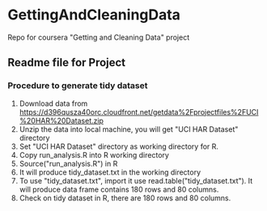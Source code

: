 GettingAndCleaningData
======================

Repo for coursera "Getting and Cleaning Data" project

## Readme file for Project
### Procedure to generate tidy dataset

 1. Download data from https://d396qusza40orc.cloudfront.net/getdata%2Fprojectfiles%2FUCI%20HAR%20Dataset.zip
 2. Unzip the data into local machine, you will get "UCI HAR Dataset" directory
 3. Set "UCI HAR Dataset" directory as working directory for R.
 4. Copy run_analysis.R into R working directory
 5. Source("run_analysis.R") in R
 6. It will produce tidy_dataset.txt in the working directory
 7. To use "tidy_dataset.txt", import it use read.table("tidy_dataset.txt"). It will produce data frame contains 180 rows and 80 columns.
 8. Check on tidy dataset in R, there are 180 rows and 80 columns.
